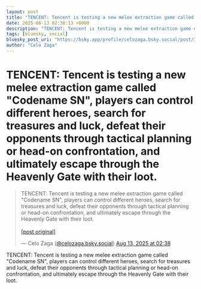 ```yaml
---
layout: post
title: "TENCENT: Tencent is testing a new melee extraction game called \"Codename SN\", players can control different heroes, search for treasures and luck, defeat their opponents through tactical planning or head-on confrontation, and ultimately escape through the Heavenly Gate with their loot."
date: 2025-08-13 02:38:13 +0000
description: "TENCENT: Tencent is testing a new melee extraction game called \"Codename SN\", players can control different heroes, search for treasures and luck, def..."
tags: [bluesky, social]
bluesky_post_uri: "https://bsky.app/profile/celozaga.bsky.social/post/3lwasa6hp7m2z"
author: "Celo Zaga"
---
```


<h1 class="bluesky-post-title">TENCENT: Tencent is testing a new melee extraction game called "Codename SN", players can control different heroes, search for treasures and luck, defeat their opponents through tactical planning or head-on confrontation, and ultimately escape through the Heavenly Gate with their loot.</h1>


<blockquote class="bluesky-embed" data-bluesky-uri="at://did:plc:lmh6rennptq77inaztnovw4b/app.bsky.feed.post/3lwasa6hp7m2z" data-bluesky-embed-color-mode="system">
<p lang="">TENCENT: Tencent is testing a new melee extraction game called "Codename SN", players can control different heroes, search for treasures and luck, defeat their opponents through tactical planning or head-on confrontation, and ultimately escape through the Heavenly Gate with their loot.<br><br><a href="https://bsky.app/profile/celozaga.bsky.social/post/3lwasa6hp7m2z">[post original]</a></p>
&mdash; Celo Zaga (<a href="https://bsky.app/profile/did:plc:lmh6rennptq77inaztnovw4b">@celozaga.bsky.social</a>) <a href="https://bsky.app/profile/celozaga.bsky.social/post/3lwasa6hp7m2z">Aug 13, 2025 at 02:38</a>
</blockquote>
<script async src="https://embed.bsky.app/static/embed.js" charset="utf-8"></script>


<p class="bluesky-post-description">TENCENT: Tencent is testing a new melee extraction game called "Codename SN", players can control different heroes, search for treasures and luck, defeat their opponents through tactical planning or head-on confrontation, and ultimately escape through the Heavenly Gate with their loot.</p>
